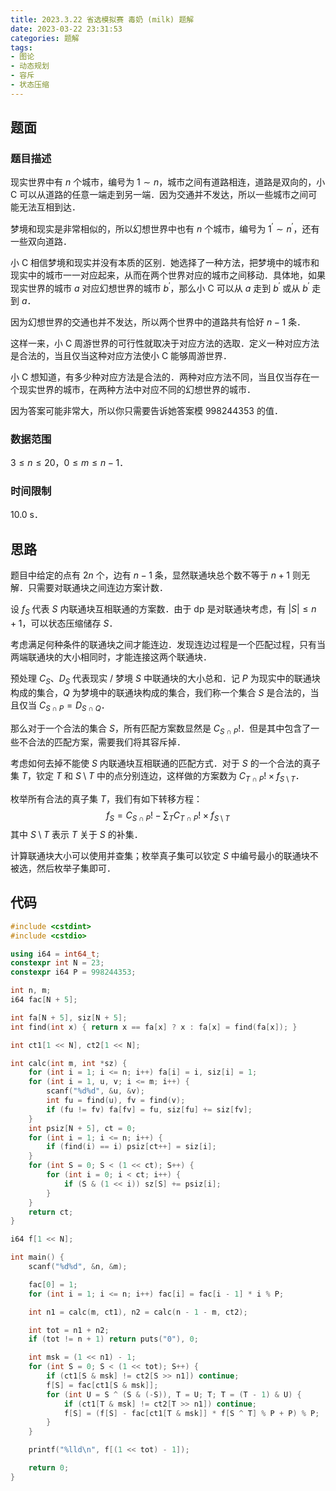 ```yaml
---
title: 2023.3.22 省选模拟赛 毒奶 (milk) 题解
date: 2023-03-22 23:31:53
categories: 题解
tags:
- 图论
- 动态规划
- 容斥
- 状态压缩
---
```

## 题面
### 题目描述
现实世界中有 $n$ 个城市，编号为 $1 \sim n$，城市之间有道路相连，道路是双向的，小C 可以从道路的任意一端走到另一端．因为交通并不发达，所以一些城市之间可能无法互相到达．

梦境和现实是非常相似的，所以幻想世界中也有 $n$ 个城市，编号为 $1^\prime \sim n^\prime$，还有一些双向道路．

小 C 相信梦境和现实并没有本质的区别．她选择了一种方法，把梦境中的城市和现实中的城市一一对应起来，从而在两个世界对应的城市之间移动．具体地，如果现实世界的城市 $a$ 对应幻想世界的城市 $b^\prime$，那么小 C 可以从 $a$ 走到 $b^\prime$ 或从 $b^\prime$ 走到 $a$．

因为幻想世界的交通也并不发达，所以两个世界中的道路共有恰好 $n - 1$ 条．

这样一来，小 C 周游世界的可行性就取决于对应方法的选取．定义一种对应方法是合法的，当且仅当这种对应方法使小 C 能够周游世界．

小 C 想知道，有多少种对应方法是合法的．两种对应方法不同，当且仅当存在一个现实世界的城市，在两种方法中对应不同的幻想世界的城市．

因为答案可能非常大，所以你只需要告诉她答案模 $998244353$ 的值．

### 数据范围
$3 \le n \le 20$，$0 \le m \le n - 1$．

### 时间限制
10.0 s．

<!-- more -->
## 思路
题目中给定的点有 $2n$ 个，边有 $n - 1$ 条，显然联通块总个数不等于 $n + 1$ 则无解．只需要对联通块之间连边方案计数．

设 $f_S$ 代表 $S$ 内联通块互相联通的方案数．由于 dp 是对联通块考虑，有 $|S| \le n + 1$，可以状态压缩储存 $S$．

考虑满足何种条件的联通块之间才能连边．发现连边过程是一个匹配过程，只有当两端联通块的大小相同时，才能连接这两个联通块．

预处理 $C_S$、$D_S$ 代表现实 / 梦境 $S$ 中联通块的大小总和．记 $P$ 为现实中的联通块构成的集合，$Q$ 为梦境中的联通块构成的集合，我们称一个集合 $S$ 是合法的，当且仅当 $C_{S \cap P} = D_{S \cap Q}$．

那么对于一个合法的集合 $S$，所有匹配方案数显然是 $C_{S \cap P}!$．但是其中包含了一些不合法的匹配方案，需要我们将其容斥掉．

考虑如何去掉不能使 $S$ 内联通块互相联通的匹配方式．对于 $S$ 的一个合法的真子集 $T$，钦定 $T$ 和 $S \setminus T$ 中的点分别连边，这样做的方案数为 $C_{T \cap P}! \times f_{S \setminus T}$．

枚举所有合法的真子集 $T$，我们有如下转移方程：
$$
f_S = C_{S \cap P}! - \sum_T C_{T \cap P}! \times f_{S \setminus T}
$$
其中 $S \setminus T$ 表示 $T$ 关于 $S$ 的补集．

计算联通块大小可以使用并查集；枚举真子集可以钦定 $S$ 中编号最小的联通块不被选，然后枚举子集即可．

## 代码
```cpp
#include <cstdint>
#include <cstdio>

using i64 = int64_t;
constexpr int N = 23;
constexpr i64 P = 998244353;

int n, m;
i64 fac[N + 5];

int fa[N + 5], siz[N + 5];
int find(int x) { return x == fa[x] ? x : fa[x] = find(fa[x]); }

int ct1[1 << N], ct2[1 << N];

int calc(int m, int *sz) {
	for (int i = 1; i <= n; i++) fa[i] = i, siz[i] = 1;
	for (int i = 1, u, v; i <= m; i++) {
		scanf("%d%d", &u, &v);
		int fu = find(u), fv = find(v);
		if (fu != fv) fa[fv] = fu, siz[fu] += siz[fv];
	}
	int psiz[N + 5], ct = 0;
	for (int i = 1; i <= n; i++) {
		if (find(i) == i) psiz[ct++] = siz[i];
	}
	for (int S = 0; S < (1 << ct); S++) {
		for (int i = 0; i < ct; i++) {
			if (S & (1 << i)) sz[S] += psiz[i];
		}
	}
	return ct;
}

i64 f[1 << N];

int main() {
	scanf("%d%d", &n, &m);

	fac[0] = 1;
	for (int i = 1; i <= n; i++) fac[i] = fac[i - 1] * i % P;

	int n1 = calc(m, ct1), n2 = calc(n - 1 - m, ct2);

	int tot = n1 + n2;
	if (tot != n + 1) return puts("0"), 0;

	int msk = (1 << n1) - 1;
	for (int S = 0; S < (1 << tot); S++) {
		if (ct1[S & msk] != ct2[S >> n1]) continue;
		f[S] = fac[ct1[S & msk]];
		for (int U = S ^ (S & (-S)), T = U; T; T = (T - 1) & U) {
			if (ct1[T & msk] != ct2[T >> n1]) continue;
			f[S] = (f[S] - fac[ct1[T & msk]] * f[S ^ T] % P + P) % P;
		}
	}

	printf("%lld\n", f[(1 << tot) - 1]);

	return 0;
}
```
